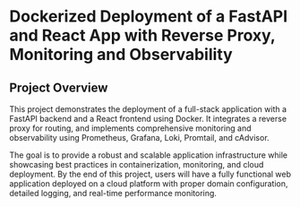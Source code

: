 # Dockerized Deployment of a FastAPI and React App with Reverse Proxy, Monitoring and Observability

## Project Overview

This project demonstrates the deployment of a full-stack application with a FastAPI backend and a React frontend using Docker. It integrates a reverse proxy for routing, and implements comprehensive monitoring and observability using Prometheus, Grafana, Loki, Promtail, and cAdvisor.

The goal is to provide a robust and scalable application infrastructure while showcasing best practices in containerization, monitoring, and cloud deployment. By the end of this project, users will have a fully functional web application deployed on a cloud platform with proper domain configuration, detailed logging, and real-time performance monitoring.

